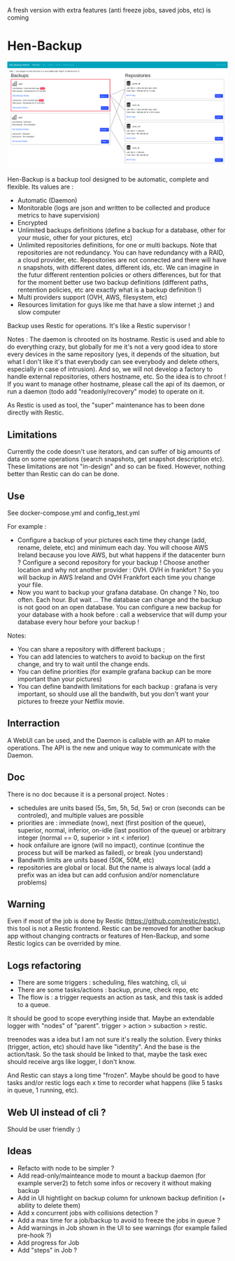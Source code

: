 A fresh version with extra features (anti freeze jobs, saved jobs, etc) is coming

# Hen-Backup

![](https://github.com/gallofeliz/hen-backup/blob/03dc82560c826dd5546d087aa4c9f7404897ba01/Capture%20du%202021-11-04%2001-29-57.png)

Hen-Backup is a backup tool designed to be automatic, complete and flexible. Its values are :
- Automatic (Daemon)
- Monitorable (logs are json and written to be collected and produce metrics to have supervision)
- Encrypted
- Unlimited backups definitions (define a backup for a database, other for your music, other for your pictures, etc)
- Unlimited repositories definitions, for one or multi backups. Note that repositories are not redundancy. You can have redundancy with a RAID, a cloud provider, etc. Repositories are not connected and there will have n snapshots, with different dates, different ids, etc. We can imagine in the futur different rentention policies or others differences, but for that for the moment better use two backup definitions (different paths, rentention policies, etc are exactly what is a backup definition !)
- Multi providers support (OVH, AWS, filesystem, etc)
- Resources limitation for guys like me that have a slow internet ;) and slow computer

Backup uses Restic for operations. It's like a Restic supervisor !

Notes : The daemon is chrooted on its hostname. Restic is used and able to do everything crazy, but globally for me it's not a very good idea to store every devices in the same repository (yes, it depends of the situation, but what I don't like it's that everybody can see everybody and delete others, especially in case of intrusion). And so, we will not develop a factory to handle external repositories, others hostname, etc. So the idea is to chroot ! If you want to manage other hostname, please call the api of its daemon, or run a daemon (todo add "readonly/recovery" mode) to operate on it.

As Restic is used as tool, the "super" maintenance has to been done directly with Restic.

## Limitations

Currently the code doesn't use iterators, and can suffer of big amounts of data on some operations (search snapshots, get snapshot description etc). These limitations are not "in-design" and so can be fixed. However, nothing better than Restic can do can be done.

## Use

See docker-compose.yml and config_test.yml

For example :
- Configure a backup of your pictures each time they change (add, rename, delete, etc) and minimum each day. You will choose AWS Ireland because you love AWS, but what happens if the datacenter burn ? Configure a second repository for your backup ! Choose another location and why not another provider : OVH. OVH in frankfort ? So you will backup in AWS Ireland and OVH Frankfort each time you change your file.
- Now you want to backup your grafana database. On change ? No, too often. Each hour. But wait ... The database can change and the backup is not good on an open database. You can configure a new backup for your database with a hook before : call a webservice that will dump your database every hour before your backup !

Notes:
- You can share a repository with different backups ;
- You can add latencies to watchers to avoid to backup on the first change, and try to wait until the change ends.
- You can define priorities (for example grafana backup can be more important than your pictures)
- You can define bandwith limitations for each backup : grafana is very important, so should use all the bandwith, but you don't want your pictures to freeze your Netflix movie.

## Interraction

A WebUI can be used, and the Daemon is callable with an API to make operations. The API is the new and unique way to communicate with the Daemon.

## Doc

There is no doc because it is a personal project. Notes :
- schedules are units based (5s, 5m, 5h, 5d, 5w) or cron (seconds can be controled), and multiple values are possible
- priorities are : immediate (now), next (first position of the queue), superior, normal, inferior, on-idle (last position of the queue) or arbitrary integer (normal == 0, superior > int < inferior)
- hook onfailure are ignore (will no impact), continue (continue the process but will be marked as failed), or break (you understand)
- Bandwith limits are units based (50K, 50M, etc)
- repositories are global or local. But the name is always local (add a prefix was an idea but can add confusion and/or nomenclature problems)

## Warning

Even if most of the job is done by Restic (https://github.com/restic/restic), this tool is not a Restic frontend. Restic can be removed for another backup app without changing contracts or features of Hen-Backup, and some Restic logics can be overrided by mine.

## Logs refactoring

- There are some triggers : scheduling, files watching, cli, ui
- There are some tasks/actions : backup, prune, check repo, etc
- The flow is : a trigger requests an action as task, and this task is added to a queue.

It should be good to scope everything inside that. Maybe an extendable logger with "nodes" of "parent". trigger > action > subaction > restic.

treenodes was a idea but I am not sure it's really the solution. Every thinks (trigger, action, etc) should have like "identity". And the base is the action/task. So the task should be linked to that, maybe the task exec should receive args like logger, I don't know.

And Restic can stays a long time "frozen". Maybe should be good to have tasks and/or restic logs each x time to recorder what happens (like 5 tasks in queue, 1 running, etc).

## Web UI instead of cli ?

Should be user friendly :)

## Ideas

- Refacto with node to be simpler ?
- Add read-only/mainteance mode to mount a backup daemon (for example server2) to fetch some infos or recovery it without making backup
- Add in UI hightlight on backup column for unknown backup definition (+ ability to delete them)
- Add x concurrent jobs with collisions detection ?
- Add a max time for a job/backup to avoid to freeze the jobs in queue ?
- Add warnings in Job shown in the UI to see warnings (for example failed pre-hook ?)
- Add progress for Job
- Add "steps" in Job ?
